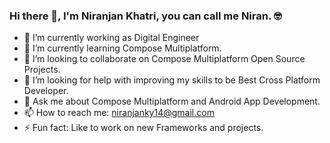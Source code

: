 ### Hi there 👋, I'm Niranjan Khatri, you can call me Niran. 🤓
<!--
**niranjk/niranjk** is a ✨ _special_ ✨ repository because its `README.md` (this file) appears on your GitHub profile.
-->


- 🔭 I’m currently working as Digital Engineer
- 🌱 I’m currently learning Compose Multiplatform. 
- 👯 I’m looking to collaborate on Compose Multiplatform Open Source Projects. 
- 🤔 I’m looking for help with improving my skills to be Best Cross Platform Developer.  
- 💬 Ask me about Compose Multiplatform and Android App Development. 
- 📫 How to reach me: niranjanky14@gmail.com
- ⚡ Fun fact: Like to work on new Frameworks and projects. 
